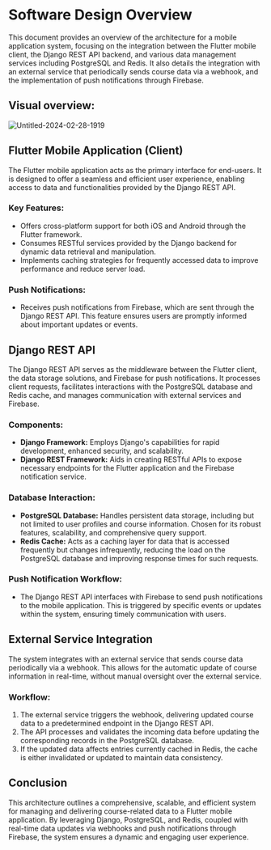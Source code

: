 # Software Design Overview

This document provides an overview of the architecture for a mobile application system, focusing on the integration between the Flutter mobile client, the Django REST API backend, and various data management services including PostgreSQL and Redis. It also details the integration with an external service that periodically sends course data via a webhook, and the implementation of push notifications through Firebase.

## Visual overview:

![Untitled-2024-02-28-1919](https://github.com/RAFSoftLab/raf-network/assets/13720535/54e872fc-a56d-4cf5-a08c-860a9b08deed)


## Flutter Mobile Application (Client)

The Flutter mobile application acts as the primary interface for end-users. It is designed to offer a seamless and efficient user experience, enabling access to data and functionalities provided by the Django REST API.

### Key Features:
- Offers cross-platform support for both iOS and Android through the Flutter framework.
- Consumes RESTful services provided by the Django backend for dynamic data retrieval and manipulation.
- Implements caching strategies for frequently accessed data to improve performance and reduce server load.

### Push Notifications:
- Receives push notifications from Firebase, which are sent through the Django REST API. This feature ensures users are promptly informed about important updates or events.

## Django REST API

The Django REST API serves as the middleware between the Flutter client, the data storage solutions, and Firebase for push notifications. It processes client requests, facilitates interactions with the PostgreSQL database and Redis cache, and manages communication with external services and Firebase.

### Components:
- **Django Framework:** Employs Django's capabilities for rapid development, enhanced security, and scalability.
- **Django REST Framework:** Aids in creating RESTful APIs to expose necessary endpoints for the Flutter application and the Firebase notification service.

### Database Interaction:
- **PostgreSQL Database:** Handles persistent data storage, including but not limited to user profiles and course information. Chosen for its robust features, scalability, and comprehensive query support.
- **Redis Cache:** Acts as a caching layer for data that is accessed frequently but changes infrequently, reducing the load on the PostgreSQL database and improving response times for such requests.

### Push Notification Workflow:
- The Django REST API interfaces with Firebase to send push notifications to the mobile application. This is triggered by specific events or updates within the system, ensuring timely communication with users.

## External Service Integration

The system integrates with an external service that sends course data periodically via a webhook. This allows for the automatic update of course information in real-time, without manual oversight over the external service.

### Workflow:
1. The external service triggers the webhook, delivering updated course data to a predetermined endpoint in the Django REST API.
2. The API processes and validates the incoming data before updating the corresponding records in the PostgreSQL database.
3. If the updated data affects entries currently cached in Redis, the cache is either invalidated or updated to maintain data consistency.

## Conclusion

This architecture outlines a comprehensive, scalable, and efficient system for managing and delivering course-related data to a Flutter mobile application. By leveraging Django, PostgreSQL, and Redis, coupled with real-time data updates via webhooks and push notifications through Firebase, the system ensures a dynamic and engaging user experience.

